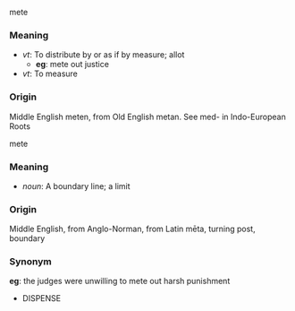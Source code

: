mete
### Meaning
+ _vt_: To distribute by or as if by measure; allot
    + __eg__: mete out justice
+ _vt_: To measure

### Origin

Middle English meten, from Old English metan. See med- in Indo-European Roots

mete
### Meaning
+ _noun_: A boundary line; a limit

### Origin

Middle English, from Anglo-Norman, from Latin mēta, turning post, boundary

### Synonym

__eg__: the judges were unwilling to mete out harsh punishment

+ DISPENSE


